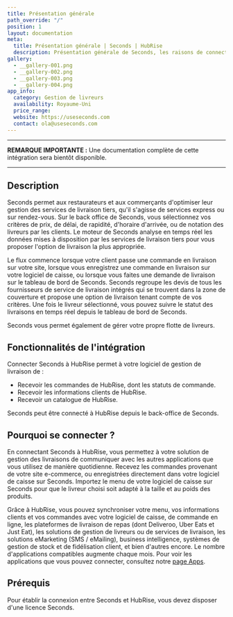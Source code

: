 ```yaml
---
title: Présentation générale
path_override: "/"
position: 1
layout: documentation
meta:
  title: Présentation générale | Seconds | HubRise
  description: Présentation générale de Seconds, les raisons de connecter Seconds à HubRise et les fonctionnalités de l'intégration avec HubRise.
gallery:
  - __gallery-001.png
  - __gallery-002.png
  - __gallery-003.png
  - __gallery-004.png
app_info:
  category: Gestion de livreurs
  availability: Royaume-Uni
  price_range:
  website: https://useseconds.com
  contact: ola@useseconds.com
---
```


---

**REMARQUE IMPORTANTE :** Une documentation complète de cette intégration sera bientôt disponible.

---

## Description

Seconds permet aux restaurateurs et aux commerçants d'optimiser leur gestion des services de livraison tiers, qu'il s'agisse de services express ou sur rendez-vous. Sur le back office de Seconds, vous sélectionnez vos critères de prix, de délai, de rapidité, d'horaire d'arrivée, ou de notation des livreurs par les clients. Le moteur de Seconds analyse en temps réel les données mises à disposition par les services de livraison tiers pour vous proposer l'option de livraison la plus appropriée.

Le flux commence lorsque votre client passe une commande en livraison sur votre site, lorsque vous enregistrez une commande en livraison sur votre logiciel de caisse, ou lorsque vous faites une demande de livraison sur le tableau de bord de Seconds. Seconds regroupe les devis de tous les fournisseurs de service de livraison intégrés qui se trouvent dans la zone de couverture et propose une option de livraison tenant compte de vos critères. Une fois le livreur sélectionné, vous pouvez suivre le statut des livraisons en temps réel depuis le tableau de bord de Seconds.

Seconds vous permet également de gérer votre propre flotte de livreurs.

## Fonctionnalités de l'intégration

Connecter Seconds à HubRise permet à votre logiciel de gestion de livraison de :

- Recevoir les commandes de HubRise, dont les statuts de commande.
- Recevoir les informations clients de HubRise.
- Recevoir un catalogue de HubRise.

Seconds peut être connecté à HubRise depuis le back-office de Seconds.

## Pourquoi se connecter ?

En connectant Seconds à HubRise, vous permettez à votre solution de gestion des livraisons de communiquer avec les autres applications que vous utilisez de manière quotidienne. Recevez les commandes provenant de votre site e-commerce, ou enregistrées directement dans votre logiciel de caisse sur Seconds. Importez le menu de votre logiciel de caisse sur Seconds pour que le livreur choisi soit adapté à la taille et au poids des produits.

Grâce à HubRise, vous pouvez synchroniser votre menu, vos informations clients et vos commandes avec votre logiciel de caisse, de commande en ligne, les plateformes de livraison de repas (dont Deliveroo, Uber Eats et Just Eat), les solutions de gestion de livreurs ou de services de livraison, les solutions eMarketing (SMS / eMailing), business intelligence, systèmes de gestion de stock et de fidélisation client, et bien d'autres encore. Le nombre d'applications compatibles augmente chaque mois. Pour voir les applications que vous pouvez connecter, consultez notre [page Apps](/apps).

## Prérequis

Pour établir la connexion entre Seconds et HubRise, vous devez disposer d'une licence Seconds.
